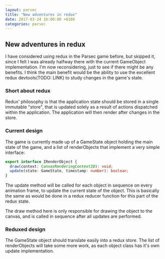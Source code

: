 ```yaml
---
layout: parsec
title: "New adventures in redux"
date: 2017-03-24 16:00:00 +0100
categories: parsec
---
```


## New adventures in redux

I have considered using redux in the Parsec game before, but skipped it, since I
felt I was already halfway there with the current GameObject implementation.
I'm now reconsidering, just to see if there might be any benefits. I think the
main benefit would be the ability to use the excellent redux devtools(TODO:
LINK) to study changes in the game's state.

### Short about redux

Redux' philosophy is that the application state should be stored in a single
immutable "store", that is updated solely as a result of actions dispatched
within the application. The application will then render after changes in the
store.

### Current design

The game is currently made up of a GameState object holding the main state of
the game, and a list of renderObjects that implement a very simple interface:

```typescript
export interface IRenderObject {
  draw(context: CanvasRenderingContext2D): void;
  update(state: GameState, timestamp: number): boolean;
}
```

The update method will be called for each object in sequence on every animation
frame, to update the current state of the object. This is basically the same as
would be done in a redux reducer function for this part of the redux state.

The draw method here is only responsible for drawing the object to the canvas,
and is called in sequence after all updates are performed.

### Reduxed design

The GameState object should translate easily into a redux store. The list of
renderObjects will take some more work, as each object class has it's own update
implementation.
